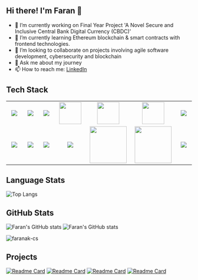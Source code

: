 ## Hi there! I'm Faran 👋
- 🔭 I’m currently working on Final Year Project 'A Novel Secure and Inclusive Central Bank Digital Currency (CBDC)'
- 🌱 I’m currently learning Ethereum blockchain & smart contracts with frontend technologies.
- 👯 I’m looking to collaborate on projects involving agile software development, cybersecurity and blockchain
- 💬 Ask me about my journey
- 📫 How to reach me: [LinkedIn](https://www.linkedin.com/in/faranahmadk)
## Tech Stack
<table width="100">
<tr>
    <td align='center' width="190">
        <img src="https://www.vectorlogo.zone/logos/nodejs/nodejs-ar21.svg">
    </td>
   <td align='center' width="190">
        <img src="https://upload.wikimedia.org/wikipedia/commons/6/64/Expressjs.png">
    </td>
    <td align='center' width="190">
        <img src="https://www.vectorlogo.zone/logos/reactjs/reactjs-ar21.svg">
    </td>
    <td align='center' width="190">
        <img src="https://upload.wikimedia.org/wikipedia/commons/4/4e/Angularjsoldicon.png" width="60">
    </td>
    <td align='center' width="190">
        <img src="https://upload.wikimedia.org/wikipedia/commons/7/7d/Microsoft_.NET_logo.svg" width="60">
    </td>
    <td align='center' width="190">
        <img src="https://upload.wikimedia.org/wikipedia/commons/7/75/Django_logo.svg" width="60">
    </td>
    <td align='center' width="190">
        <img src="https://hardhat.org/_next/static/media/hardhat-logo.5c5f687b.svg">
    </td>
</tr>
<tr>
    <td align='center'>
        <img src="https://www.openzeppelin.com/hubfs/raw_assets/public/oz_2022/images/homepage/openzep.svg">
    </td>
    <td align='center'>
        <img src="https://download.logo.wine/logo/MySQL/MySQL-Logo.wine.png" >
    </td>
    <td align='center'>
        <img src="https://github.com/faranak-cs/faranak-cs/assets/73027299/3b91e8aa-80c6-4cd7-9696-69411430b183">
    </td>
    <td align='center'>
        <img src="https://upload.wikimedia.org/wikipedia/commons/8/8c/Aws-ec2.svg" >
    </td>
     <td align='center'>
        <img src="https://github.com/faranak-cs/faranak-cs/assets/73027299/dce46228-f36c-464c-bc16-12bac881e563" height="100">
    </td>
     <td align='center'>
        <img src="https://github.com/faranak-cs/faranak-cs/assets/73027299/39c1c2e7-6674-4e7a-8e8a-67f0191aa200" height="100">
    </td>
    <td align='center'>
        <img src="https://www.vectorlogo.zone/logos/getpostman/getpostman-icon.svg">
    </td>
</tr>
</table>

## Language Stats
![Top Langs](https://github-readme-stats.vercel.app/api/top-langs/?username=faranak-cs&langs_count=10&layout=compact&hide=C)
## GitHub Stats
![Faran's GitHub stats](https://github-readme-stats.vercel.app/api?username=faranak-cs&hide=stars&show=reviews,prs_merged&show_icons=true&hide_rank=true)
![Faran's GitHub stats](https://github-readme-stats.vercel.app/api?username=farankhanatu&hide=stars&show=reviews,prs_merged&show_icons=true&hide_rank=true)
<p><img src="https://github-readme-streak-stats.herokuapp.com/?user=faranak-cs" alt="faranak-cs" /></p>

## Projects
[![Readme Card](https://github-readme-stats.vercel.app/api/pin/?username=faranak-cs&repo=Pi-Camera)](https://github.com/faranak-cs/Pi-Camera)
[![Readme Card](https://github-readme-stats.vercel.app/api/pin/?username=faranak-cs&repo=Smart-Camera)](https://github.com/faranak-cs/Smart-Camera)
[![Readme Card](https://github-readme-stats.vercel.app/api/pin/?username=faranak-cs&repo=Python-Fundamentals)](https://github.com/faranak-cs/Python-Fundamentals)
[![Readme Card](https://github-readme-stats.vercel.app/api/pin/?username=faranak-cs&repo=ProjectX)](https://github.com/faranak-cs/ProjectX)




